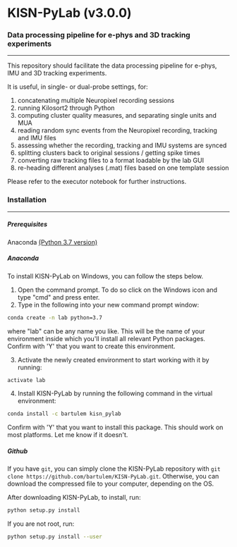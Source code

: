 # KISN-PyLab (v3.0.0)
### Data processing pipeline for e-phys and 3D tracking experiments
---------------------------------------------------------------------------------
This repository should facilitate the data processing pipeline for e-phys, IMU and 3D tracking experiments.

It is useful, in single- or dual-probe settings, for:
1. concatenating multiple Neuropixel recording sessions
2. running Kilosort2 through Python
3. computing cluster quality measures, and separating single units and MUA
4. reading random sync events from the Neuropixel recording, tracking and IMU files
5. assessing whether the recording, tracking and IMU systems are synced
6. splitting clusters back to original sessions / getting spike times
7. converting raw tracking files to a format loadable by the lab GUI
8. re-heading different analyses (.mat) files based on one template session

Please refer to the executor notebook for further instructions.

### Installation
---------------------------------------------------------------------------------
##### Prerequisites
Anaconda [(Python 3.7 version)](https://www.anaconda.com/distribution/#download-section)

##### Anaconda
To install KISN-PyLab on Windows, you can follow the steps below.
1. Open the command prompt. To do so click on the Windows icon and type "cmd" and press enter.
2. Type in the following into your new command prompt window:
~~~bash
conda create -n lab python=3.7
~~~
where "lab" can be any name you like. This will be the name of your environment inside which you'll install all relevant Python packages. Confirm with 'Y' that you want to create this environment.

3. Activate the newly created environment to start working with it by running:
~~~bash
activate lab
~~~
4. Install KISN-PyLab by running the following command in the virtual environment:
~~~bash
conda install -c bartulem kisn_pylab
~~~
Confirm with 'Y' that you want to install this package. This should work on most platforms. Let me know if it doesn't. 

##### Github
If you have `git`, you can simply clone the KISN-PyLab repository with `git clone https://github.com/bartulem/KISN-PyLab.git`. Otherwise, you can download the compressed file to your computer, depending on the OS. 

After downloading KISN-PyLab, to install, run:

~~~bash
python setup.py install
~~~

If you are not root, run:

~~~bash
python setup.py install --user
~~~
